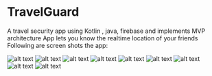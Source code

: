 # TravelGuard
A travel security app using Kotlin , java, firebase and implements MVP architecture
App lets you know the realtime location of your friends
Following are screen shots the app:

![alt text](https://user-images.githubusercontent.com/24224281/50545311-3abe6d80-0c31-11e9-9bdb-d9830a09393c.PNG)
![alt text](https://user-images.githubusercontent.com/24224281/50545312-3abe6d80-0c31-11e9-9d68-095cb3cc7356.PNG)
![alt text](https://user-images.githubusercontent.com/24224281/50545313-3abe6d80-0c31-11e9-9e1b-e54878ab5880.PNG)
![alt text](https://user-images.githubusercontent.com/24224281/50545314-3b570400-0c31-11e9-855c-fa6996477f53.PNG)
![alt text](https://user-images.githubusercontent.com/24224281/50545315-3b570400-0c31-11e9-8cb0-68db7d8d8246.PNG)
![alt text](https://user-images.githubusercontent.com/24224281/50545316-3b570400-0c31-11e9-8e12-d5403c3acb52.PNG)
![alt text](https://user-images.githubusercontent.com/24224281/50545317-3bef9a80-0c31-11e9-83f9-8e95c750415f.PNG)
![alt text](https://user-images.githubusercontent.com/24224281/50545319-3c883100-0c31-11e9-8f6a-4acbedfdea83.PNG)
![alt text](https://user-images.githubusercontent.com/24224281/50545318-3bef9a80-0c31-11e9-94a3-f588b7c45dc1.PNG)
